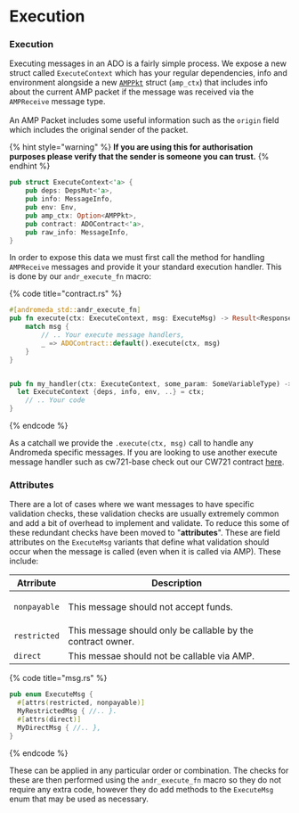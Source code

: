 # Execution

### Execution

Executing messages in an ADO is a fairly simple process. We expose a new struct called `ExecuteContext` which has your regular dependencies, info and environment alongside a new [`AMPPkt`](https://github.com/andromedaprotocol/andromeda-core/blob/amp/packages/std/src/amp/messages.rs#L240) struct (`amp_ctx`) that includes info about the current AMP packet if the message was received via the `AMPReceive` message type. \
\
An AMP Packet includes some useful information such as the `origin` field which includes the original sender of the packet.

{% hint style="warning" %}
&#x20;**If you are using this for authorisation purposes please verify that the sender is someone you can trust.**&#x20;
{% endhint %}

```rust
pub struct ExecuteContext<'a> {
    pub deps: DepsMut<'a>,
    pub info: MessageInfo,
    pub env: Env,
    pub amp_ctx: Option<AMPPkt>,
    pub contract: ADOContract<'a>,
    pub raw_info: MessageInfo,
}
```

In order to expose this data we must first call the method for handling `AMPReceive` messages and provide it your standard execution handler. This is done by our  `andr_execute_fn` macro:

{% code title="contract.rs" %}
```rust
#[andromeda_std::andr_execute_fn]
pub fn execute(ctx: ExecuteContext, msg: ExecuteMsg) -> Result<Response, ContractError> {
    match msg {
        // .. Your execute message handlers,
        _ => ADOContract::default().execute(ctx, msg)
    }
}


pub fn my_handler(ctx: ExecuteContext, some_param: SomeVariableType) -> Result<Response, ContractError> {
  let ExecuteContext {deps, info, env, ..} = ctx;
    // .. Your code
}
```
{% endcode %}

As a catchall we provide the `.execute(ctx, msg)` call to handle any Andromeda specific messages. If you are looking to use another execute message handler such as cw721-base check out our CW721 contract [here](https://github.com/andromedaprotocol/andromeda-core/blob/5bef681b13fcffadfec06b3e98c55c1ca5551d71/contracts/non-fungible-tokens/andromeda-cw721/src/contract.rs#L110).

### Attributes

There are a lot of cases where we want messages to have specific validation checks, these validation checks are usually extremely common and add a bit of overhead to implement and validate. To reduce this some of these redundant checks have been moved to "**attributes**". These are field attributes on the `ExecuteMsg` variants that define what validation should occur when the message is called (even when it is called via AMP). These include:

| Atrribute    | Description                                                 |
| ------------ | ----------------------------------------------------------- |
| `nonpayable` | <p></p><p>This message should not accept funds.</p><p></p>  |
| `restricted` | This message should only be callable by the contract owner. |
| `direct`     | This messae should not be callable via AMP.                 |

{% code title="msg.rs" %}
```rust
pub enum ExecuteMsg {
  #[attrs(restricted, nonpayable)]
  MyRestrictedMsg { //.. }.
  #[attrs(direct)]
  MyDirectMsg { //.. },
}
```
{% endcode %}

These can be applied in any particular order or combination. The checks for these are then performed using the `andr_execute_fn` macro so they do not require any extra code, however they do add methods to the `ExecuteMsg` enum that may be used as necessary.
